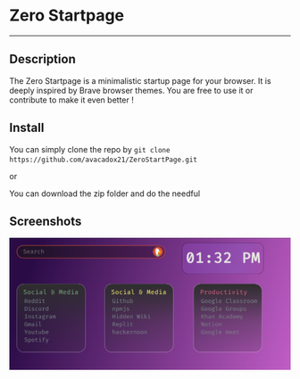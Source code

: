 # Zero Startpage

----
## Description
The Zero Startpage is  a minimalistic startup page for your browser.
It is deeply inspired by Brave browser themes. You are free to use it or contribute to make
it even better !


## Install

You can simply clone the repo by
`git clone https://github.com/avacadox21/ZeroStartPage.git`

or

You can download the zip folder and do the needful

## Screenshots
![Preview](/previewIMG.png)
